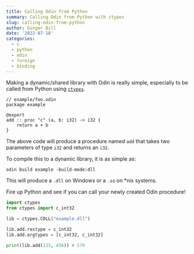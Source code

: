 ```yaml
---
title: Calling Odin from Python
summary: Calling Odin from Python with ctypes
slug: calling-odin-from-python
author: Ginger Bill
date: '2022-07-18'
categories:
  - c
  - python
  - odin
  - foreign
  - binding
---
```


Making a dynamic/shared library with Odin is really simple, especially to be called from Python using [`ctypes`](https://docs.python.org/3/library/ctypes.html).

```odin
// example/foo.odin
package example

@export
add :: proc "c" (a, b: i32) -> i32 {
	return a + b
}
```

The above code will produce a procedure named `add` that takes two parameters of type `i32` and returns an `i32`.

To compile this to a dynamic library, it is as simple as:

```
odin build example -build-mode:dll
```

This will produce a `.dll` on Windows or a `.so` on \*nix systems.

Fire up Python and see if you can call your newly created Odin procedure!

```python
import ctypes
from ctypes import c_int32

lib = ctypes.CDLL("example.dll")

lib.add.restype = c_int32
lib.add.argtypes = [c_int32, c_int32]

print(lib.add(123, 456)) # 579
```